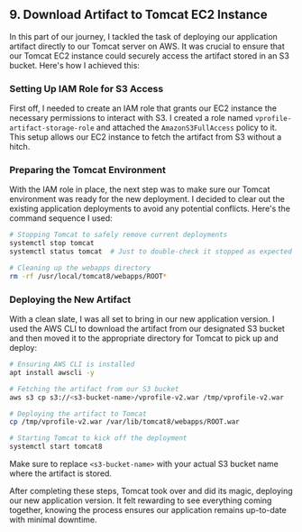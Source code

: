 ## 9. Download Artifact to Tomcat EC2 Instance

In this part of our journey, I tackled the task of deploying our application artifact directly to our Tomcat server on AWS. It was crucial to ensure that our Tomcat EC2 instance could securely access the artifact stored in an S3 bucket. Here's how I achieved this:

### Setting Up IAM Role for S3 Access

First off, I needed to create an IAM role that grants our EC2 instance the necessary permissions to interact with S3. I created a role named `vprofile-artifact-storage-role` and attached the `AmazonS3FullAccess` policy to it. This setup allows our EC2 instance to fetch the artifact from S3 without a hitch.

### Preparing the Tomcat Environment

With the IAM role in place, the next step was to make sure our Tomcat environment was ready for the new deployment. I decided to clear out the existing application deployments to avoid any potential conflicts. Here's the command sequence I used:

```bash
# Stopping Tomcat to safely remove current deployments
systemctl stop tomcat
systemctl status tomcat  # Just to double-check it stopped as expected

# Cleaning up the webapps directory
rm -rf /usr/local/tomcat8/webapps/ROOT*
```

### Deploying the New Artifact

With a clean slate, I was all set to bring in our new application version. I used the AWS CLI to download the artifact from our designated S3 bucket and then moved it to the appropriate directory for Tomcat to pick up and deploy:

```bash
# Ensuring AWS CLI is installed
apt install awscli -y

# Fetching the artifact from our S3 bucket
aws s3 cp s3://<s3-bucket-name>/vprofile-v2.war /tmp/vprofile-v2.war

# Deploying the artifact to Tomcat
cp /tmp/vprofile-v2.war /var/lib/tomcat8/webapps/ROOT.war

# Starting Tomcat to kick off the deployment
systemctl start tomcat8
```

Make sure to replace `<s3-bucket-name>` with your actual S3 bucket name where the artifact is stored.

After completing these steps, Tomcat took over and did its magic, deploying our new application version. It felt rewarding to see everything coming together, knowing the process ensures our application remains up-to-date with minimal downtime.